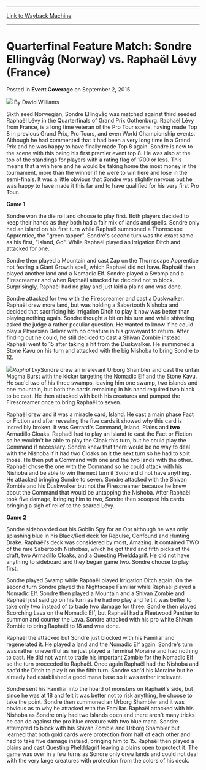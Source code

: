 
---
[Link to Wayback Machine](https://web.archive.org/web/20220125072014/https://magic.wizards.com/en/articles/archive/event-coverage/quarterfinal-feature-match-sondre-ellingv%C3%A5g-norway-vs-rapha%C3%ABl-l%C3%A9vy)

[_metadata_:author]:- "David Williams"
[_metadata_:description]:- "Sixth seed Norwegian, Sondre Ellingvåg was matched against third seeded Raphaël Lévy in the Quarterfinals of Grand Prix Gothenburg. Raphaël Lévy from France, is a long time veteran of the Pro Tour scene, having made Top 8 in previous Grand Prix, Pro Tours, and even World Championship events. Although he had commented that it had been a very long time in a Grand Prix and he was"
[_metadata_:generator]:- "Drupal 7 (http://drupal.org)"
[_metadata_:node]:- "592441"
[_metadata_:publish_date]:- "2015-09-02"
[_metadata_:source]:- "div-main-content"
[_metadata_:title]:- "Quarterfinal Feature Match: Sondre Ellingvåg (Norway) vs. Raphaël Lévy (France)"
[_metadata_:wayback_capture_timestamp]:- "2022-01-25 07:20:14"
[_metadata_:wayback_raw_url]:- "https://web.archive.org/web/20220125072014id_/https://magic.wizards.com/en/articles/archive/event-coverage/quarterfinal-feature-match-sondre-ellingv%C3%A5g-norway-vs-rapha%C3%ABl-l%C3%A9vy"
[_metadata_:wayback_url]:- "https://magic.wizards.com/en/articles/archive/event-coverage/quarterfinal-feature-match-sondre-ellingv%C3%A5g-norway-vs-rapha%C3%ABl-l%C3%A9vy"
---


Quarterfinal Feature Match: Sondre Ellingvåg (Norway) vs. Raphaël Lévy (France)
===============================================================================



 Posted in **Event Coverage**
 on September 2, 2015 






![](https://media.magic.wizards.com/styles/auth_small/public/generic-avatar-150_235.png)
By David Williams











Sixth seed Norwegian, Sondre Ellingvåg was matched against third seeded Raphaël Lévy in the Quarterfinals of Grand Prix Gothenburg. Raphaël Lévy from France, is a long time veteran of the Pro Tour scene, having made Top 8 in previous Grand Prix, Pro Tours, and even World Championship events. Although he had commented that it had been a very long time in a Grand Prix and he was happy to have finally made Top 8 again. Sondre is new to the scene with this being his first premier event top 8. He was also at the top of the standings for players with a rating flag of 1700 or less. This means that a win here and he would be taking home the most money in the tournament, more than the winner if he were to win here and lose in the semi-finals. It was a little obvious that Sondre was slightly nervous but he was happy to have made it this far and to have qualified for his very first Pro Tour.


**Game 1**


Sondre won the die roll and choose to play first. Both players decided to keep their hands as they both had a fair mix of lands and spells. Sondre only had an island on his first turn while Raphaël summoned a Thornscape Apprentice, the "green tapper". Sondre's second turn was the exact same as his first, "Island, Go". While Raphaël played an Irrigation Ditch and attacked for one. 


Sondre then played a Mountain and cast Zap on the Thornscape Apprentice not fearing a Giant Growth spell, which Raphaël did not have. Raphaël then played another land and a Nomadic Elf. Sondre played a Swamp and a Firescreamer and when Raphaël attacked he decided not to block. Surprisingly, Raphaël had no play and just laid a plains and was done. 


Sondre attacked for two with the Firescreamer and cast a Duskwalker. Raphaël drew more land, but was holding a Sabertooth Nishoba and decided that sacrificing his Irrigation Ditch to play it now was better than playing nothing again. Sondre thought a bit on his turn and while shivering asked the judge a rather peculiar question. He wanted to know if he could play a Phyrexian Delver with no creature in his graveyard to return. After finding out he could, he still decided to cast a Shivan Zombie instead. Raphaël went to 15 after taking a hit from the Duskwalker. He summoned a Stone Kavu on his turn and attacked with the big Nishoba to bring Sondre to 12. 


![](https://media.magic.wizards.com/image_legacy_migration/sideboard/images/GPGOT01/867.jpg)*Raphal Lvy*Sondre drew an irrelevant Urborg Shambler and cast the unfair Magma Burst with the kicker targeting the Nomadic Elf and the Stone Kavu. He sac'd two of his three swamps, leaving him one swamp, two islands and one mountain, but both the cards remaining in his hand required two black to be cast. He then attacked with both his creatures and pumped the Firescreamer once to bring Raphaël to seven.


Raphaël drew and it was a miracle card, Island. He cast a main phase Fact or Fiction and after revealing the five cards it showed why this card is incredibly broken. It was Gerrard's Command, Island, Plains and **two** Armadillo Cloaks. Raphaël had to play an Island to cast the Fact or Fiction so he wouldn't be able to play the Cloak this turn, but he could play the Command if necessary. Sondre knew that there would be no way to deal with the Nishoba if it had two Cloaks on it the next turn so he had to split those. He then put a Command with one and the two lands with the other. Raphaël chose the one with the Command so he could attack with his Nishoba and be able to win the next turn if Sondre did not have anything. He attacked bringing Sondre to seven. Sondre attacked with the Shivan Zombie and his Duskwalker but not the Firescreamer because he knew about the Command that would be untapping the Nishoba. After Raphaël took five damage, bringing him to two, Sondre then scooped his cards bringing a sigh of relief to the scared Lévy. 


**Game 2**


Sondre sideboarded out his Goblin Spy for an Opt although he was only splashing blue in his Black/Red deck for Repulse, Confound and Hunting Drake. Raphaël's deck was considered by most, Amazing. It contained TWO of the rare Sabertooth Nishobas, which he got third and fifth picks of the draft, two Armadillo Cloaks, and a Questing Phelddagrif. He did not have anything to sideboard and they began game two. Sondre choose to play first.


Sondre played Swamp while Raphaël played Irrigation Ditch again. On the second turn Sondre played the Nightscape Familiar while Raphaël played a Nomadic Elf. Sondre then played a Mountain and a Shivan Zombie and Raphaël just said go on his turn as he had no play and felt it was better to take only two instead of to trade two damage for three. Sondre then played Scorching Lava on the Nomadic Elf, but Raphaël had a Fleetwood Panther to summon and counter the Lava. Sondre attacked with his pro white Shivan Zombie to bring Raphaël to 18 and was done.


Raphaël the attacked but Sondre just blocked with his Familiar and regenerated it. He played a land and the Nomadic Elf again. Sondre's turn was rather uneventful as he just played a Terminal Moraine and had nothing to cast. He did not want to trade his important Zombie for the Nomadic Elf so the turn proceeded to Raphaël. Once again Raphaël had the Nishoba and sac'd the Ditch to play it on the fifth turn. Sondre sac'd his Moraine but he already had established a good mana base so it was rather irrelevant.


Sondre sent his Familiar into the hoard of monsters on Raphaël's side, but since he was at 18 and felt it was better not to risk anything, he choose to take the point. Sondre then summoned an Urborg Shambler and it was obvious as to why he attacked with the Familiar. Raphaël attacked with his Nishoba as Sondre only had two Islands open and there aren't many tricks he can do against the pro blue creature with two blue mana. Sondre attempted to block with his Shivan Zombie and Urborg Shambler but learned that both gold cards were protection from half of each other and had to take five damage instead, bringing him to 15. Raphaël then played a plains and cast Questing Phelddagrif leaving a plains open to protect it. The game was over in a few turns as Sondre only drew lands and could not deal with the very large creatures with protection from the colors of his deck.







